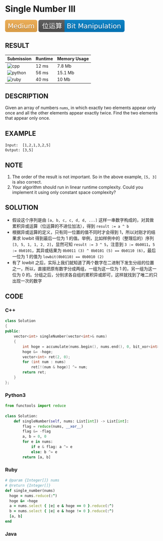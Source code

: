 # Single Number III

![Medium](../../materials/-Medium-f0ad4e.svg) ![Bit_Manipulation](../../materials/位运算-Bit_Manipulation-007ec6.svg)

## RESULT

| Submission                                                        | Runtime | Memory Usage |
| ----------------------------------------------------------------- | ------- | ------------ |
| ![cpp](https://img.shields.io/badge/leetcode260-cpp-f34b7d.svg)   | 12 ms   | 7.8 Mb       |
| ![python](https://img.shields.io/badge/leetcode260-py-3572A5.svg) | 56 ms   | 15.1 Mb      |
| ![ruby](https://img.shields.io/badge/leetcode260-rb-701516.svg)   | 40 ms   | 10 Mb        |

## DESCRIPTION

Given an array of numbers `nums`, in which exactly two elements appear only once and all the other elements appear exactly twice. Find the two elements that appear only once.

## EXAMPLE

```plain
Input:  [1,2,1,3,2,5]
Output: [3,5]
```

## NOTE

1. The order of the result is not important. So in the above example, `[5, 3]` is also correct.
2. Your algorithm should run in linear runtime complexity. Could you implement it using only constant space complexity?

## SOLUTION

* 假设这个序列是由 `[a, b, c, c, d, d, ...]` 这样一串数字构成的，对其做累积异或运算（位运算的不进位加法），得到 `result := a ^ b`
* 根据异或运算的定义，只有同一位置的值不同时才会得到 1，所以对刚才的结果求 lowbit 得到最后一位为 1 的值。举例，比如样例中的（整理后的）序列 `[3, 5, 1, 1, 2, 2]`，显然可知 `result := 3 ^ 5`，注意到 `3 := 0b0011`，`5 := 0b0101`，其异或结果为 `0b0011 (3) ^ 0b0101 (5) == 0b0110 (6)`，最后一位为 1 的值为 `lowbit(0b0110) == 0b0010 (2)`
* 有了 lowbit 之后，实际上我们就知道了两个数字在二进制下发生分歧的位置之一，所以，直接把原有数字分成两组，一组为这一位为 1 的，另一组为这一位为 0 的。分组之后，分别求各自组的累积异或即可，这样就找到了唯二的只出现一次的数字

## CODE

### C++

```cpp
class Solution
{
public:
    vector<int> singleNumber(vector<int>& nums)
    {
        int hoge = accumulate(nums.begin(), nums.end(), 0, bit_xor<int>());
        hoge &= -hoge;
        vector<int> ret(2, 0);
        for (int num : nums)
            ret[!(num & hoge)] ^= num;
        return ret;
    }
};
```

### Python3

```python
from functools import reduce

class Solution:
    def singleNumber(self, nums: List[int]) -> List[int]:
        flag = reduce(nums, __xor__)
        flag &= -flag
        a, b = 0, 0
        for e in nums:
            if e & flag: a ^= e
            else: b ^= e
        return [a, b]
```

### Ruby

```ruby
# @param {Integer[]} nums
# @return {Integer[]}
def single_number(nums)
  hoge = nums.reduce(:^)
  hoge &= -hoge
  a = nums.select { |e| e & hoge == 0 }.reduce(:^)
  b = nums.select { |e| e & hoge != 0 }.reduce(:^)
  [a, b]
end
```

### Java

